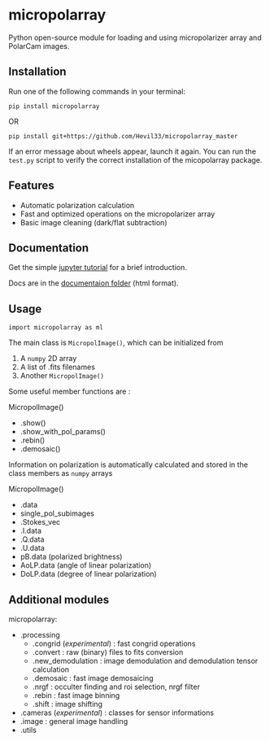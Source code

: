# micropolarray

Python open-source module for loading and using micropolarizer array and PolarCam images.


## Installation 

Run one of the following commands in your terminal:

```
pip install micropolarray
```

OR

```
pip install git+https://github.com/Hevil33/micropolarray_master
```

If an error message about wheels appear, launch it again.
You can run the `test.py` script to verify the correct installation of the micopolarray package.

## Features

- Automatic polarization calculation
- Fast and optimized operations on the micropolarizer array
- Basic image cleaning (dark/flat subtraction)


## Documentation

Get the simple [jupyter tutorial](https://github.com/Hevil33/micropolarray_master/blob/main/TUTORIAL.ipynb) for a brief introduction.

Docs are in the [documentaion folder](https://github.com/Hevil33/micropolarray_master/tree/main/docs) (html format).



## Usage

```
import micropolarray as ml
```

The main class is `MicropolImage()`, which can be initialized from

1. A `numpy` 2D array 
2. A list of .fits filenames
3. Another `MicropolImage()`


Some useful member functions are :

MicropolImage()
- .show()
- .show_with_pol_params()
- .rebin()
- .demosaic()

Information on polarization is automatically calculated and stored in the class members as `numpy` arrays

MicropolImage()
- .data
- single_pol_subimages
- .Stokes_vec
- .I.data
- .Q.data
- .U.data
- pB.data (polarized brightness)
- AoLP.data (angle of linear polarization)
- DoLP.data (degree of linear polarization)


## Additional modules

micropolarray:

- .processing
  - .congrid (_experimental_) : fast congrid operations
  - .convert : raw (binary) files to fits conversion
  - .new_demodulation : image demodulation and demodulation tensor calculation
  - .demosaic : fast image demosaicing
  - .nrgf : occulter finding and roi selection, nrgf filter
  - .rebin : fast image binning
  - .shift : image shifting
- .cameras (_experimental_) : classes for sensor informations
- .image : general image handling
- .utils 
